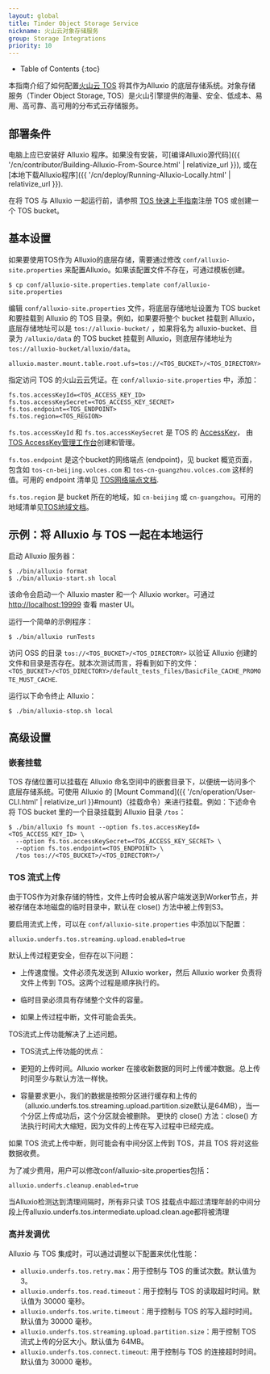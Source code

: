 ```yaml
---
layout: global
title: Tinder Object Storage Service
nickname: 火山云对象存储服务
group: Storage Integrations
priority: 10
---
```


* Table of Contents
  {:toc}

本指南介绍了如何配置[火山云 TOS](https://www.volcengine.com/product/TOS) 将其作为Alluxio 的底层存储系统。对象存储服务（Tinder Object Storage, TOS）是火山引擎提供的海量、安全、低成本、易用、高可靠、高可用的分布式云存储服务。

## 部署条件

电脑上应已安装好 Alluxio 程序。如果没有安装，可[编译Alluxio源代码]({{ '/cn/contributor/Building-Alluxio-From-Source.html' | relativize_url }}), 或在[本地下载Alluxio程序]({{ '/cn/deploy/Running-Alluxio-Locally.html' | relativize_url }}).

在将 TOS 与 Alluxio 一起运行前，请参照 [TOS 快速上手指南](https://www.volcengine.com/docs/6349/74830)注册 TOS 或创建一个 TOS bucket。


## 基本设置

如果要使用TOS作为 Alluxio的底层存储，需要通过修改 `conf/alluxio-site.properties` 来配置Alluxio。如果该配置文件不存在，可通过模板创建。

```
$ cp conf/alluxio-site.properties.template conf/alluxio-site.properties
```

编辑 `conf/alluxio-site.properties` 文件，将底层存储地址设置为 TOS bucket 和要挂载到 Alluxio 的 TOS 目录。例如，如果要将整个 bucket 挂载到 Alluxio，底层存储地址可以是 `tos://alluxio-bucket/` ，如果将名为 alluxio-bucket、目录为 `/alluxio/data` 的 TOS bucket 挂载到 Alluxio，则底层存储地址为 `tos://alluxio-bucket/alluxio/data`。

```
alluxio.master.mount.table.root.ufs=tos://<TOS_BUCKET>/<TOS_DIRECTORY>
``` 

指定访问 TOS 的火山云云凭证。在 `conf/alluxio-site.properties` 中，添加：

```
fs.tos.accessKeyId=<TOS_ACCESS_KEY_ID>
fs.tos.accessKeySecret=<TOS_ACCESS_KEY_SECRET>
fs.tos.endpoint=<TOS_ENDPOINT>
fs.tos.region=<TOS_REGION>
```

`fs.tos.accessKeyId` 和 `fs.tos.accessKeySecret` 是 TOS 的 [AccessKey](https://www.volcengine.com/docs/6291/65568)， 由[TOS AccessKey管理工作台](https://console.volcengine.com/iam/keymanage/)创建和管理。

`fs.tos.endpoint` 是这个bucket的网络端点 (endpoint)，见 bucket 概览页面，包含如 `tos-cn-beijing.volces.com` 和 `tos-cn-guangzhou.volces.com` 这样的值。可用的 endpoint 清单见
[TOS网络端点文档](https://www.volcengine.com/docs/6349/107356).

`fs.tos.region` 是 bucket 所在的地域，如 `cn-beijing` 或 `cn-guangzhou`。可用的地域清单见[TOS地域文档](https://www.volcengine.com/docs/6349/107356)。

## 示例：将 Alluxio 与 TOS 一起在本地运行

启动 Alluxio 服务器：

```console
$ ./bin/alluxio format
$ ./bin/alluxio-start.sh local
```

该命令会启动一个 Alluxio master 和一个 Alluxio worker。可通过 [http://localhost:19999](http://localhost:19999) 查看 master UI。

运行一个简单的示例程序：

```console
$ ./bin/alluxio runTests
```

访问 OSS 的目录 `tos://<TOS_BUCKET>/<TOS_DIRECTORY>` 以验证 Alluxio 创建的文件和目录是否存在。就本次测试而言，将看到如下的文件：`<TOS_BUCKET>/<TOS_DIRECTORY>/default_tests_files/BasicFile_CACHE_PROMOTE_MUST_CACHE`.

运行以下命令终止 Alluxio：

```console
$ ./bin/alluxio-stop.sh local
```

## 高级设置

### 嵌套挂载

TOS 存储位置可以挂载在 Alluxio 命名空间中的嵌套目录下，以便统一访问多个底层存储系统。可使用 Alluxio 的
[Mount Command]({{ '/cn/operation/User-CLI.html' | relativize_url }}#mount)（挂载命令）来进行挂载。例如：下述命令将 TOS bucket 里的一个目录挂载到 Alluxio 目录 `/tos`：

```console
$ ./bin/alluxio fs mount --option fs.tos.accessKeyId=<TOS_ACCESS_KEY_ID> \
  --option fs.tos.accessKeySecret=<TOS_ACCESS_KEY_SECRET> \
  --option fs.tos.endpoint=<TOS_ENDPOINT> \
  /tos tos://<TOS_BUCKET>/<TOS_DIRECTORY>/
```

### TOS 流式上传

由于TOS作为对象存储的特性，文件上传时会被从客户端发送到Worker节点，并被存储在本地磁盘的临时目录中，默认在 close() 方法中被上传到S3。

要启用流式上传，可以在 `conf/alluxio-site.properties` 中添加以下配置：

```
alluxio.underfs.tos.streaming.upload.enabled=true
```

默认上传过程更安全，但存在以下问题：

- 上传速度慢。文件必须先发送到 Alluxio worker，然后 Alluxio worker 负责将文件上传到 TOS。这两个过程是顺序执行的。

- 临时目录必须具有存储整个文件的容量。

- 如果上传过程中断，文件可能会丢失。

TOS流式上传功能解决了上述问题。
- TOS流式上传功能的优点：

- 更短的上传时间。Alluxio worker 在接收新数据的同时上传缓冲数据。总上传时间至少与默认方法一样快。

- 容量要求更小，我们的数据是按照分区进行缓存和上传的（alluxio.underfs.tos.streaming.upload.partition.size默认是64MB），当一个分区上传成功后，这个分区就会被删除。
  更快的 close() 方法：close() 方法执行时间大大缩短，因为文件的上传在写入过程中已经完成。

如果 TOS 流式上传中断，则可能会有中间分区上传到 TOS，并且 TOS 将对这些数据收费。

为了减少费用，用户可以修改conf/alluxio-site.properties包括：

```
alluxio.underfs.cleanup.enabled=true
```

当Alluxio检测达到清理间隔时，所有非只读 TOS 挂载点中超过清理年龄的中间分段上传alluxio.underfs.tos.intermediate.upload.clean.age都将被清理

### 高并发调优

Alluxio 与 TOS 集成时，可以通过调整以下配置来优化性能：

- `alluxio.underfs.tos.retry.max`：用于控制与 TOS 的重试次数。默认值为 3。
- `alluxio.underfs.tos.read.timeout`：用于控制与 TOS 的读取超时时间。默认值为 30000 毫秒。
- `alluxio.underfs.tos.write.timeout`：用于控制与 TOS 的写入超时时间。默认值为 30000 毫秒。
- `alluxio.underfs.tos.streaming.upload.partition.size`：用于控制 TOS 流式上传的分区大小。默认值为 64MB。
- `alluxio.underfs.tos.connect.timeout`: 用于控制与 TOS 的连接超时时间。默认值为 30000 毫秒。

